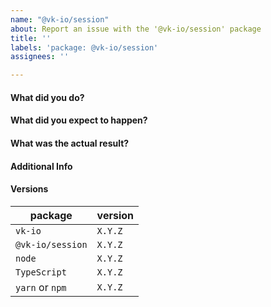 ```yaml
---
name: "@vk-io/session"
about: Report an issue with the '@vk-io/session' package
title: ''
labels: 'package: @vk-io/session'
assignees: ''

---
```


<!-- This template is for bug reports. -->

#### What did you do?


#### What did you expect to happen?


#### What was the actual result?


#### Additional Info


#### Versions

| package                            | version |
| ---------------------------------- | ------- |
| `vk-io`                            | `X.Y.Z` |
| `@vk-io/session`                   | `X.Y.Z` |
| `node`                             | `X.Y.Z` |
| `TypeScript`                       | `X.Y.Z` |
| `yarn` or `npm`                    | `X.Y.Z` |
